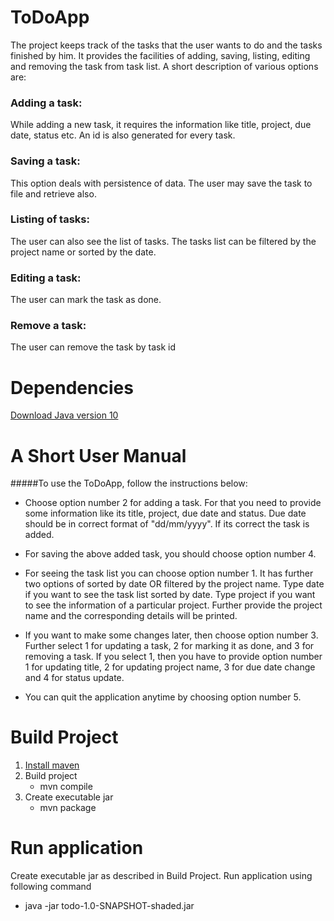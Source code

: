 # ToDoApp
The project keeps track of the tasks that the user wants to do and the tasks finished by him. It provides the facilities of adding, saving, listing, editing and removing the task from task list. A short description of various options are:

### Adding a task:
While adding a new task, it requires the information like title, project, due date, status etc. An id is also generated for every task.

### Saving a task:  
This option deals with persistence of data. The user may save the task to file and retrieve also.

### Listing of tasks:
The user can also see the list of tasks. The tasks list can be filtered by the project name or sorted by the date.

### Editing a task:
The user can mark the task as done.

### Remove a task:
The user can remove the task by task id

# Dependencies
[Download Java version 10](https://www.oracle.com/technetwork/java/javase/downloads/jre10-downloads-4417026.html)

# A Short User Manual    

#####To use the ToDoApp, follow the instructions below:
    
* Choose option number 2 for adding a task. For that you need to provide some information like its title, project, due date and status. Due date should be in correct format of "dd/mm/yyyy". If its correct the task is added.

* For saving the above added task, you should choose option number 4.

* For seeing the task list you can choose option number 1. It has further two options of sorted by date OR filtered by the project name. Type date if you want to see the task list sorted by date. Type project if you want to see the information of a particular project. Further provide the project name and the corresponding details will be printed.

* If you want to make some changes later, then choose option number 3. Further select 1 for updating a task, 2 for marking it as done, and 3 for removing a task. If you select 1, then you have to provide option number 1 for updating title, 2 for updating project name, 3 for due date change and 4 for status update.

* You can quit the application anytime by choosing option number 5.
    
# Build Project
1. [Install maven](https://maven.apache.org/download.cgi)
2. Build project 
   * mvn compile
3. Create executable jar
   * mvn package

# Run application
Create executable jar as described in Build Project. Run application using following command
* java -jar todo-1.0-SNAPSHOT-shaded.jar
 